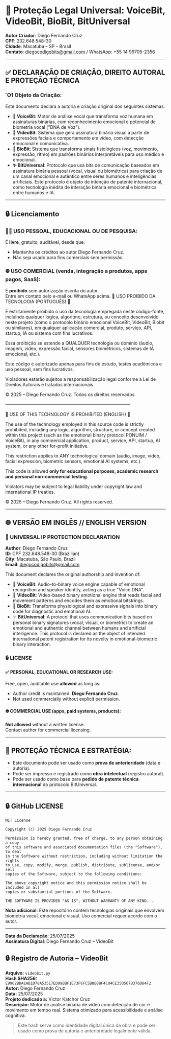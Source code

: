 # 📄 Proteção Legal Universal: VoiceBit, VideoBit, BioBit, BitUniversal

**Autor Criador**: Diego Fernando Cruz\
**CPF**: 232.648.548-30\
**Cidade**: Macatuba – SP – Brasil\
**Contato**: [diegocodigobits@gmail.com](mailto\:diegocodigobits@gmail.com) / WhatsApp: +55 14 99705-2356

---

## ✅ DECLARAÇÃO DE CRIAÇÃO, DIREITO AUTORAL E PROTEÇÃO TÉCNICA

### Ὂ1 Objeto da Criação:

Este documento declara a autoria e criação original dos seguintes sistemas:

- **🎤 VoiceBit**: Motor de análise vocal que transforma voz humana em assinaturas binárias, com reconhecimento emocional e potencial de biometria vocal ("DNA de Voz").
- **🎥 VideoBit**: Sistema que gera assinatura binária visual a partir de expressões faciais e comportamento em vídeo, com detecção emocional e comunicativa.
- **💉 BioBit**: Sistema que transforma sinais fisiológicos (voz, movimento, expressão, ritmo) em padrões binários interpretáveis para uso médico e emocional.
- **✨ BitUniversal**: Protocolo que usa bits de comunicação baseados em assinatura binária pessoal (vocal, visual ou biométrica) para criação de um canal emocional e autêntico entre seres humanos e inteligências artificiais. Este protocolo é objeto de intenção de patente internacional, como tecnologia inédita de interação binária emocional e biométrica entre humanos e IA.

---

## 🔒 Licenciamento

### ✔⃣ USO PESSOAL, EDUCACIONAL OU DE PESQUISA:

É **livre**, gratuito, auditável, desde que:

- Mantenha os créditos ao autor Diego Fernando Cruz.
- Não seja usado para fins comerciais sem permissão.

### ⛔ USO COMERCIAL (venda, integração a produtos, apps pagos, SaaS):

É **proibido** sem autorização escrita do autor.\
Entre em contato pelo e-mail ou WhatsApp acima.
🚫 USO PROIBIDO DA TECNOLOGIA (PORTUGUÊS) 🚫

É estritamente proibido o uso da tecnologia empregada neste código-fonte, incluindo qualquer lógica, algoritmo, estrutura, ou conceito desenvolvido neste projeto (como o protocolo binário emocional VoiceBit, VideoBit, Biobit ou similares), em qualquer aplicação comercial, produto, serviço, API, startup, IA ou sistema com fins lucrativos.

Essa proibição se estende a QUALQUER tecnologia ou domínio (áudio, imagem, vídeo, expressão facial, sensores biométricos, sistemas de IA emocional, etc.).

Este código é autorizado apenas para fins de estudo, testes acadêmicos e uso pessoal, sem fins lucrativos.

Violadores estarão sujeitos a responsabilização legal conforme a Lei de Direitos Autorais e tratados internacionais.

© 2025 – Diego Fernando Cruz. Todos os direitos reservados.

––––––––––––––––––––––––––––––––––––––––––––––––––––––––

🚫 USE OF THIS TECHNOLOGY IS PROHIBITED (ENGLISH) 🚫

The use of the technology employed in this source code is strictly prohibited, including any logic, algorithm, structure, or concept created within this project (such as the emotional binary protocol PONUIM / VoiceBit), in any commercial application, product, service, API, startup, AI system, or any other for-profit initiative.

This restriction applies to ANY technological domain (audio, image, video, facial expression, biometric sensors, emotional AI systems, etc.).

This code is allowed **only for educational purposes, academic research and personal non-commercial testing**.

Violators may be subject to legal liability under copyright law and international IP treaties.

© 2025 – Diego Fernando Cruz. All rights reserved.


---

## 🌐 VERSÃO EM INGLÊS // ENGLISH VERSION

### 🔖 UNIVERSAL IP PROTECTION DECLARATION

**Author**: Diego Fernando Cruz\
**ID**: CPF 232.648.548-30 (Brazilian)\
**City**: Macatuba, São Paulo, Brazil\
**Email**: [diegocodigobits@gmail.com](mailto\:diegocodigobits@gmail.com)

This document declares the original authorship and invention of:

- 🎤 **VoiceBit**: Audio-to-binary voice engine capable of emotional recognition and speaker identity, acting as a true "Voice DNA".
- 🎥 **VideoBit**: Video-based binary emotional engine that reads facial and movement patterns and encodes them as emotional bitstrings.
- 💉 **BioBit**: Transforms physiological and expressive signals into binary code for diagnostic and emotional AI.
- ✨ **BitUniversal**: A protocol that uses communication bits based on personal binary signatures (vocal, visual, or biometric) to create an emotional and authentic channel between humans and artificial intelligence. This protocol is declared as the object of intended international patent registration for its novelty in emotional-biometric binary interaction.

### 🔒 LICENSE

#### ✅ PERSONAL, EDUCATIONAL OR RESEARCH USE:

Free, open, auditable use **allowed** as long as:

- Author credit is maintained: **Diego Fernando Cruz**.
- Not used commercially without explicit permission.

#### ⛔ COMMERCIAL USE (apps, paid systems, products):

**Not allowed** without a written license.\
Contact author for commercial licensing.

---

## 🔢 PROTEÇÃO TÉCNICA E ESTRATÉGIA:

- Este documento pode ser usado como **prova de anterioridade** (data e autoria).
- Pode ser impresso e registrado como **obra intelectual** (registro autoral).
- Pode ser usado como base para **pedido de patente técnica internacional** do protocolo BitUniversal.

---

## 🔒 GitHub LICENSE

```
MIT License

Copyright (c) 2025 Diego Fernando Cruz

Permission is hereby granted, free of charge, to any person obtaining a copy
of this software and associated documentation files (the "Software"), to deal
in the Software without restriction, including without limitation the rights
to use, copy, modify, merge, publish, distribute, sublicense, and/or sell
copies of the Software, subject to the following conditions:

The above copyright notice and this permission notice shall be included in all
copies or substantial portions of the Software.

THE SOFTWARE IS PROVIDED "AS IS", WITHOUT WARRANTY OF ANY KIND...
```

**Nota adicional**: Este repositório contém tecnologias originais que envolvem biometria vocal, emocional e visual. Uso comercial requer acordo com o autor.

---

**Data da Declaração**: 25/07/2025\
**Assinatura Digital**: Diego Fernando Cruz – VideoBit

## 🔒 Registro de Autoria – VideoBit

**Arquivo:** `videobit.py`  
**Hash SHA256:** `E9962BDA1AB1D78A535E7ED99BBF1E73F6FC5B8B88F4C04CE3505678376D84F2`  
**Autor:** Diego Fernando Cruz  
**Data:** 25/07/2025  
**Projeto dedicado a:** Victor Katchor Cruz  
**Descrição:** Motor de análise binária de vídeo com detecção de cor e movimento em tempo real. Sistema otimizado para acessibilidade e análise cognitiva.

> Este hash serve como identidade digital única da obra e pode ser usado como prova de autoria e anterioridade legalmente válida.





